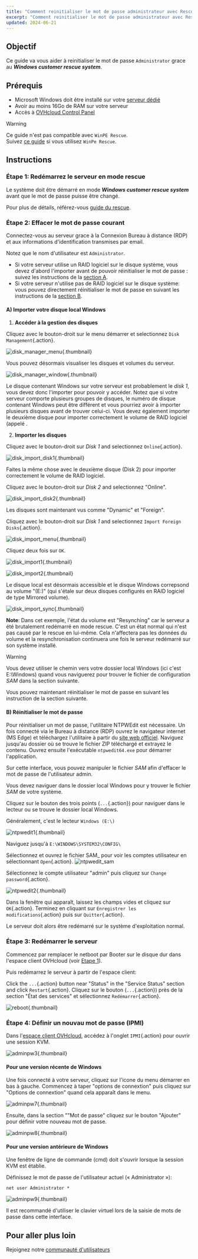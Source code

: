 ```yaml
---
title: "Comment reinitialiser le mot de passe administrateur avec Rescue-Customer-Windows"
excerpt: "Comment reinitialiser le mot de passe administrateur avec Rescue-Customer-Window"
updated: 2024-06-21
---
```


## Objectif

Ce guide va vous aider à reinitialiser le mot de passe `Administrator` grace au __*Windows customer rescue system*__.

## Prérequis

- Microsoft Windows doit être installé sur votre [serveur dédié](/links/bare-metal/bare-metal)
- Avoir au moins 16Go de RAM sur votre serveur
- Accès à [OVHcloud Control Panel](/links/manager)

> [!warning]
>
> Ce guide n'est pas compatible avec `WinPE Rescue`.  
> Suivez [ce guide](/pages/bare_metal_cloud/dedicated_servers/changing-admin-password-on-windows/guide.en-gb.md) si vous utilisez `WinPe Rescue`.
>

## Instructions

### Étape 1: Redémarrez le serveur en mode rescue <a name="step1"></a>

Le système doit être démarré en mode __*Windows customer rescue system*__ avant que le mot de passe puisse être changé.

Pour plus de détails, référez-vous [guide du rescue](/pages/bare_metal_cloud/dedicated_servers/rescue-customer-windows/guide.fr-fr.md).

### Étape 2: Effacer le mot de passe courant <a name="step2"></a>

Connectez-vous au serveur grace à la Connexion Bureau à distance (RDP) et aux informations d'identification transmises par email.

Notez que le nom d'utilisateur est `Administrator`.

- Si votre serveur utilise un RAID logiciel sur le disque système, vous devez d'abord l'importer avant de pouvoir réinitialiser le mot de passe : suivez les instructions de la [section A](#sectionA).
- Si votre serveur n'utilise pas de RAID logiciel sur le disque système: vous pouvez directement réinitialiser le mot de passe en suivant les instructions de la [section B](#sectionB).

#### A) Importer votre disque local Windows <a name="sectionA"></a>

1) __Accéder à la gestion des disques__

Cliquez avec le bouton-droit sur le menu démarrer et selectionnez `Disk Management`{.action}.

![disk_manager_menu](images/disk_manager_menu.png){.thumbnail}

Vous pouvez désormais visualiser les disques et volumes du serveur.

![disk_manager_window](images/disk_manager_window1.png){.thumbnail}

Le disque contenant Windows sur votre serveur est probablement le _disk 1_, vous devez donc l'importer pour pouvoir y accéder.
Notez que si votre serveur comporte plusieurs groupes de disques, le numéro de disque contenant Windows peut être différent et vous pourriez avoir à importer plusieurs disques avant de trouver celui-ci.
Vous devez également importer le deuxième disque pour importer correctement le volume de RAID logiciel (appelé .

2) __Importer les disques__

Cliquez avec le bouton-droit sur _Disk 1_ and selectionnez `Online`{.action}.

![disk_import_disk1](images/disk_manager_disk1on.png){.thumbnail}

Faites la même chose avec le deuxième disque (Disk 2) pour importer correctement le volume de RAID logiciel.

Cliquez avec le bouton-droit sur _Disk 2_ and selectionnez "Online".

![disk_import_disk2](images/disk_manager_disk2on.png){.thumbnail}

Les disques sont maintenant vus comme "Dynamic" et "Foreign".

Cliquez avec le bouton-droit sur _Disk 1_ and selectionnez `Import Foreign Disks`{.action}.

![disk_import_menu](images/disk_manager_diskimport.png){.thumbnail}

Cliquez deux fois sur `OK`.

![disk_import1](images/disk_import1.png){.thumbnail}

![disk_import2](images/disk_import2.png){.thumbnail}

Le disque local est désormais accessible et le disque Windows correpsond au volume "(E:)" (qui s'étale sur deux disques configurés en RAID logiciel de type Mirrored volume).

![disk_import_sync](images/disk_import_sync.png){.thumbnail}

__Note__: Dans cet exemple, l'état du volume est "Resynching" car le serveur a été brutalement redémarré en mode rescue. C'est un état normal qui n'est pas causé par le rescue en lui-même.
Cela n'affectera pas les données du volume et la resynchronisation continuera une fois le serveur redémarré sur son système installé.

> [!warning]
>
> Vous devez utiliser le chemin vers votre dossier local Windows (ici c'est E:\Windows) quand vous naviguerez pour trouver le fichier de configuration _SAM_ dans la section suivante.

Vous pouvez maintenant réinitialiser le mot de passe en suivant les instruction de la section suivante.

#### B) Réinitialiser le mot de passe <a name="sectionB"></a>

Pour réinitialiser un mot de passe, l'utilitaire NTPWEdit est nécessaire.
Un fois connecté via le Bureau à distance (RDP) ouvrez le navigateur internet (MS Edge) et téléchargez l'utilitaire à partir du [site web officiel](http://www.cdslow.org.ru/files/ntpwedit/ntpwed07.zip).
Naviguez jusqu'au dossier où se trouve le fichier ZIP téléchargé et extrayez le contenu.
Ouvrez ensuite l'exécutable `ntpwedit64.exe` pour démarrer l'application.

Sur cette interface, vous pouvez manipuler le fichier _SAM_ afin d'effacer le mot de passe de l'utilisateur admin.

Vous devez naviguer dans le dossier local Windows pour y trouver le fichier _SAM_ de votre système.

Cliquez sur le bouton des trois points (`...`{.action}) pour naviguer dans le lecteur ou se trouve le dossier local Windows.

Généralement, c'est le lecteur `Windows (E:\)`

![ntpwedit1](images/ntpwedit_1.png){.thumbnail}

Naviguez jusqu'à `E:\WINDOWS\SYSTEM32\CONFIG\`

Sélectionnez et ouvrez le fichier SAM_ pour voir les comptes utilisateur en sélectionnant `Open`{.action}.
![ntpwedit_sam](images/SAM.png)

Sélectionnez le compte utilisateur "admin" puis cliquez sur `Change password`{.action}.

![ntpwedit2](images/ntpwedit_2.png){.thumbnail}

Dans la fenêtre qui apparaît, laissez les champs vides et cliquez sur `OK`{.action}. Terminez en cliquant sur `Enregistrer les modifications`{.action} puis sur `Quitter`{.action}.

Le serveur doit alors être redémarré sur le système d'exploitation normal.

### Étape 3: Redémarrer le serveur <a name="step3"></a>

Commencez par remplacer le netboot par Booter sur le disque dur dans l'espace client OVHcloud (voir [Etape 1](#step1)).

Puis redémarrez le serveur à partir de l'espace client:

Click the `...`{.action} button near "Status" in the "Service Status" section and click `Restart`{.action}.
Cliquez sur le bouton (`...`{.action}) près de la section "État des services" et sélectionnez `Redémarrer`{.action}.

![reboot](images/reboot.png){.thumbnail}

### Étape 4: Définir un nouvau mot de passe (IPMI) <a name="step4"></a>

Dans l'[espace client OVHcloud](https://www.ovh.com/auth/?action=gotomanager&from=https://www.ovh.com/fr/&ovhSubsidiary=fr), accédez à l'onglet `IPMI`{.action} pour ouvrir une session KVM.

![adminpw3](images/adminpw3.png){.thumbnail}

#### Pour une version récente de Windows

Une fois connecté à votre serveur, cliquez sur l'icone du menu démarrer en bas à gauche.
Commencez à taper "options de connextion" puis cliquez sur "Options de connextion" quand cela apparaît dans le menu.

![adminpw7](images/adminpw7.png){.thumbnail}

Ensuite, dans la section ""Mot de passe" cliquez sur le bouton "Ajouter" pour définir votre nouveau mot de passe.

![adminpw8](images/adminpw8.png){.thumbnail}

#### Pour une version antérieure de Windows

Une fenêtre de ligne de commande (cmd) doit s'ouvrir lorsque la session KVM est établie.

Définissez le mot de passe de l'utilisateur actuel (« Administrator »):

```
net user Administrator *
```

![adminpw9](images/adminpw9.png){.thumbnail}

Il est recommandé d'utiliser le clavier virtuel lors de la saisie de mots de passe dans cette interface. 

## Pour aller plus loin

Rejoignez notre [communauté d'utilisateurs](/links/community)
